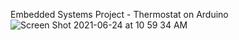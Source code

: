 Embedded Systems Project - Thermostat on Arduino
![Screen Shot 2021-06-24 at 10 59 34 AM](https://github.com/mjsipes/ee109Project/assets/112009393/bda001c2-c2d5-4ac6-b963-bedf762a383b)
